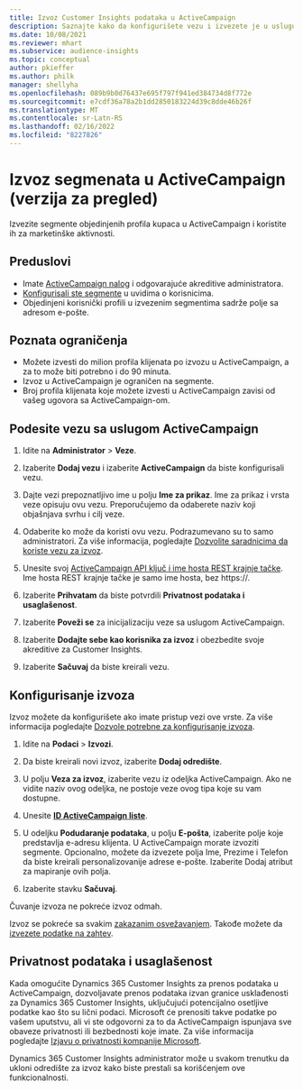 ```yaml
---
title: Izvoz Customer Insights podataka u ActiveCampaign
description: Saznajte kako da konfigurišete vezu i izvezete je u uslugu ActiveCampaign.
ms.date: 10/08/2021
ms.reviewer: mhart
ms.subservice: audience-insights
ms.topic: conceptual
author: pkieffer
ms.author: philk
manager: shellyha
ms.openlocfilehash: 089b9b0d76437e695f797f941ed384734d8f772e
ms.sourcegitcommit: e7cdf36a78a2b1dd2850183224d39c8dde46b26f
ms.translationtype: MT
ms.contentlocale: sr-Latn-RS
ms.lasthandoff: 02/16/2022
ms.locfileid: "8227826"
---
```

# <a name="export-segments-to-activecampaign-preview"></a>Izvoz segmenata u ActiveCampaign (verzija za pregled)

Izvezite segmente objedinjenih profila kupaca u ActiveCampaign i koristite ih za marketinške aktivnosti.

## <a name="prerequisites"></a>Preduslovi

-   Imate [ActiveCampaign nalog](https://www.activecampaign.com/) i odgovarajuće akreditive administratora.
-   [Konfigurisali ste segmente](segments.md) u uvidima o korisnicima.
-   Objedinjeni korisnički profili u izvezenim segmentima sadrže polje sa adresom e-pošte.

## <a name="known-limitations"></a>Poznata ograničenja

- Možete izvesti do milion profila klijenata po izvozu u ActiveCampaign, a za to može biti potrebno i do 90 minuta.
- Izvoz u ActiveCampaign je ograničen na segmente.
- Broj profila klijenata koje možete izvesti u ActiveCampaign zavisi od vašeg ugovora sa ActiveCampaign-om.

## <a name="set-up-connection-to-activecampaign"></a>Podesite vezu sa uslugom ActiveCampaign

1. Idite na **Administrator** > **Veze**.

1. Izaberite **Dodaj vezu** i izaberite **ActiveCampaign** da biste konfigurisali vezu.

1. Dajte vezi prepoznatljivo ime u polju **Ime za prikaz**. Ime za prikaz i vrsta veze opisuju ovu vezu. Preporučujemo da odaberete naziv koji objašnjava svrhu i cilj veze.

1. Odaberite ko može da koristi ovu vezu. Podrazumevano su to samo administratori. Za više informacija, pogledajte [Dozvolite saradnicima da koriste vezu za izvoz](connections.md#allow-contributors-to-use-a-connection-for-exports).

1. Unesite svoj [ActiveCampaign API ključ i ime hosta REST krajnje tačke](https://help.activecampaign.com/hc/articles/207317590-Getting-started-with-the-API#how-to-obtain-your-activecampaign-api-url-and-key). Ime hosta REST krajnje tačke je samo ime hosta, bez https://. 

1. Izaberite **Prihvatam** da biste potvrdili **Privatnost podataka i usaglašenost**.

1. Izaberite **Poveži se** za inicijalizaciju veze sa uslugom ActiveCampaign.

1. Izaberite **Dodajte sebe kao korisnika za izvoz** i obezbedite svoje akreditive za Customer Insights.

1. Izaberite **Sačuvaj** da biste kreirali vezu.

## <a name="configure-an-export"></a>Konfigurisanje izvoza

Izvoz možete da konfigurišete ako imate pristup vezi ove vrste. Za više informacija pogledajte [Dozvole potrebne za konfigurisanje izvoza](export-destinations.md#set-up-a-new-export).

1. Idite na **Podaci** > **Izvozi**.

1. Da biste kreirali novi izvoz, izaberite **Dodaj odredište**.

1. U polju **Veza za izvoz**, izaberite vezu iz odeljka ActiveCampaign. Ako ne vidite naziv ovog odeljka, ne postoje veze ovog tipa koje su vam dostupne.

1. Unesite [**ID ActiveCampaign liste**](https://help.activecampaign.com/hc/articles/360000030559-How-to-create-a-list-in-ActiveCampaign).    

1. U odeljku **Podudaranje podataka**, u polju **E-pošta**, izaberite polje koje predstavlja e-adresu klijenta. U ActiveCampaign morate izvoziti segmente. Opcionalno, možete da izvezete polja Ime, Prezime i Telefon da biste kreirali personalizovanije adrese e-pošte. Izaberite Dodaj atribut za mapiranje ovih polja.

1. Izaberite stavku **Sačuvaj**.

Čuvanje izvoza ne pokreće izvoz odmah.

Izvoz se pokreće sa svakim [zakazanim osvežavanjem](system.md#schedule-tab). Takođe možete da [izvezete podatke na zahtev](export-destinations.md#run-exports-on-demand). 


## <a name="data-privacy-and-compliance"></a>Privatnost podataka i usaglašenost

Kada omogućite Dynamics 365 Customer Insights za prenos podataka u ActiveCampaign, dozvoljavate prenos podataka izvan granice usklađenosti za Dynamics 365 Customer Insights, uključujući potencijalno osetljive podatke kao što su lični podaci. Microsoft će prenositi takve podatke po vašem uputstvu, ali vi ste odgovorni za to da ActiveCampaign ispunjava sve obaveze privatnosti ili bezbednosti koje imate. Za više informacija pogledajte [Izjavu o privatnosti kompanije Microsoft](https://go.microsoft.com/fwlink/?linkid=396732).

Dynamics 365 Customer Insights administrator može u svakom trenutku da ukloni odredište za izvoz kako biste prestali sa korišćenjem ove funkcionalnosti.
